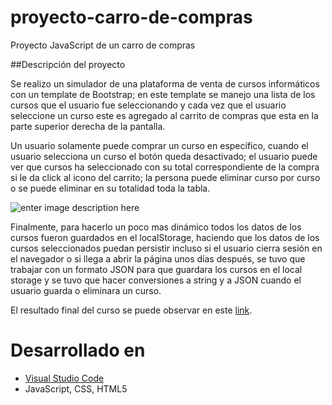 # proyecto-carro-de-compras

Proyecto JavaScript de un carro de compras

##Descripción del proyecto

Se realizo un simulador de una plataforma de venta de cursos informáticos con un template de Bootstrap; en este template se manejo una lista de los cursos que el usuario fue seleccionando y cada vez que el usuario seleccione un curso este es agregado al carrito de compras que esta en la parte superior derecha de la pantalla.

Un usuario solamente puede comprar un curso en específico, cuando el usuario selecciona un curso el botón queda desactivado; el usuario puede ver que cursos ha seleccionado con su total correspondiente de la compra si le da click al icono del carrito; la persona puede eliminar curso por curso o se puede eliminar en su totalidad toda la tabla.

![enter image description here](https://i.ibb.co/XjKjypX/proyecto-carrito-de-compras.png)

Finalmente, para hacerlo un poco mas dinámico todos los datos de los cursos fueron guardados en el localStorage, haciendo que los datos de los cursos seleccionados puedan persistir incluso si el usuario cierra sesión en el navegador o si llega a abrir la página unos días después, se tuvo que trabajar con un formato JSON para que guardara los cursos en el local storage y se tuvo que hacer conversiones a string y a JSON cuando el usuario guarda o eliminara un curso.

El resultado final del curso se puede observar en este [link](https://jsovalles.github.io/proyecto-carro-de-compras/).

# Desarrollado en

* [Visual Studio Code](https://code.visualstudio.com/)
* JavaScript, CSS, HTML5

